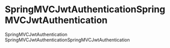 # SpringMVCJwtAuthenticationSpringMVCJwtAuthentication
SpringMVCJwtAuthentication
SpringMVCJwtAuthenticationSpringMVCJwtAuthentication
